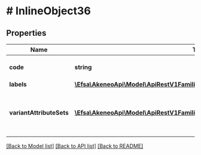 # # InlineObject36

## Properties

Name | Type | Description | Notes
------------ | ------------- | ------------- | -------------
**code** | **string** | Family variant code |
**labels** | [**\Efsa\AkeneoApi\Model\ApiRestV1FamiliesFamilyCodeVariantsLabels**](ApiRestV1FamiliesFamilyCodeVariantsLabels.md) |  | [optional]
**variantAttributeSets** | [**\Efsa\AkeneoApi\Model\ApiRestV1FamiliesFamilyCodeVariantsVariantAttributeSets[]**](ApiRestV1FamiliesFamilyCodeVariantsVariantAttributeSets.md) | Attributes distribution according to the enrichment level |

[[Back to Model list]](../../README.md#models) [[Back to API list]](../../README.md#endpoints) [[Back to README]](../../README.md)
